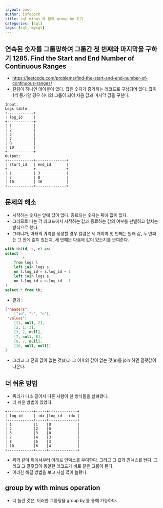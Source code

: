 ```yaml
---
layout: post
author: infoqoch
title: sql minus 와 함께 group by 하기
categories: [sql]
tags: [sql, mysql]
---
```


## 연속된 숫자를 그룹핑하여 그룹간 첫 번째와 마지막을 구하기 1285. Find the Start and End Number of Continuous Ranges
- https://leetcode.com/problems/find-the-start-and-end-number-of-continuous-ranges/
- 칼럼이 하나인 테이블이 있다. 값은 숫자가 증가하는 레코드로 구성되어 있다. 값이 1씩 증가할 경우 하나의 그룹이 되어 처음 값과 마지막 값을 구한다. 

```text
Input: 
Logs table:
+------------+
| log_id     |
+------------+
| 1          |
| 2          |
| 3          |
| 7          |
| 8          |
| 10         |
+------------+
Output: 
+------------+--------------+
| start_id   | end_id       |
+------------+--------------+
| 1          | 3            |
| 7          | 8            |
| 10         | 10           |
+------------+--------------+
```

## 문제의 해소
- 시작하는 숫자는 앞에 값이 없다. 종료되는 숫자는 뒤에 값이 없다. 
- 그러므로 나는 각 레코드에서 시작하는 값과 종료하는 값의 여부를 판별하고 합치는 방식으로 했다. 
- 그러니까, 아래의 쿼리를 생성할 경우 칼럼은 세 개이며 첫 번째는 원래 값, 두 번째는 그 전에 값이 있는지, 세 번째는 다음에 값이 있는지를 보여준다. 

```sql
with tb(id, s, e) as(
select 
        *   
    from logs l
    left join logs s
    on l.log_id = s.log_id + 1
    left join logs e
    on l.log_id = e.log_id - 1
)
select * from tb;
```

- 결과 : 
  
```json
{"headers": 
    ["id", "s", "e"],
 "values": 
    [[1, null, 2],
    [2, 1, 3],
    [3, 2, null],
    [7, null, 8],
    [8, 7, null],
    [10, null, null]]
}
```

- 그리고 그 전의 값이 없는 것(s)과 그 이후의 값이 없는 것(e)를 join 하면 결괏값이 나온다. 

## 더 쉬운 방법
- 쿼리가 다소 길어서 다른 사람이 한 방식들을 살펴봤다. 
- 더 쉬운 방법이 있었다. 
  
```text
+------------+-----+-------------+
| log_id     | idx |log_id - idx |
+------------+-----+-------------+
| 1          |1    |0            |
| 2          |2    |0            |
| 3          |3    |0            |
| 7          |4    |3            |
| 8          |5    |3            |
| 10         |6    |4            |
+------------+-----+-------------+
```

- 위와 같이 위에서부터 아래로 인덱스를 부여한다. 그리고 그 값과 인덱스를 뺀다. 그리고 그 결괏값이 동일한 레코드가 바로 같은 그룹이 된다. 
- 이러한 해결 방법을 보고 사실 많이 놀랐다. 

## group by with minus operation
- 더 놀란 것은, 이러한 그룹핑을 group by 를 통해 가능하다.
